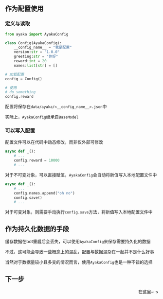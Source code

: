 ## 作为配置使用

### 定义与读取

```py
from ayaka import AyakaConfig

class Config(AyakaConfig):
    __config_name__ = "我是配置"
    version:str = "1.0.0"
    greeting:str = "你好"
    reward:int = 20
    names:list[str] = []

# 加载配置
config = Config()

# 使用
# do something
config.reward
```

配置将保存在`data/ayaka/<__config_name__>.json`中

实际上，`AyakaConfig`继承自`BaseModel`

### 可以写入配置

配置文件可以在代码中动态修改，而非仅外部可修改

```py
async def _():
    # ...
    config.reward = 10000
    # ...
```

对于不可变对象，可以直接赋值，`AyakaConfig`会自动将新值写入本地配置文件中

```py
async def _():
    # ...
    config.names.append("oh no")
    config.save()
    # ...
```

对于可变对象，则需要手动执行`config.save`方法，将新值写入本地配置文件中

## 作为持久化数据的手段

缓存数据在bot重启后会丢失，可以使用`AyakaConfig`来保存需要持久化的数据

不过，这可能会导致一些概念上的混乱，配置与数据混杂在一起并不是什么好事

当然对于数据量较小且多变的情况而言，使用`AyakaConfig`也是一种不错的选择

## 下一步

<div align="right">
    在这里~ ↘
</div>
